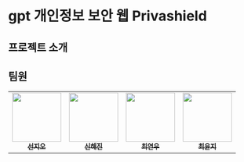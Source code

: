 # gpt 개인정보 보안 웹 Privashield

## 프로젝트 소개

## 팀원
<table>
  <tbody>
    <tr>
      <td align="center"><a href="https://github.com/JioCoder"><img src="https://avatars.githubusercontent.com/u/164130867?v=4" width="100px;" alt=""/><br /><sub><b>선지오</b></sub></a><br /></td>
      <td align="center"><a href="https://github.com/Ss-HhJin"><img src="https://github.com/user-attachments/assets/d3dbfdf9-1cb3-4ac5-8eeb-cbbd34498444" width="100px;" alt=""/><br /><sub><b>신해진</b></sub></a><br /></td>
       <td align="center"><a href="https://github.com/CHOI43277"><img src="https://avatars.githubusercontent.com/u/197481789?v=4" width="100px;" alt=""/><br /><sub><b>최연우</b></sub></a><br /></td>
      <td align="center"><a href="https://github.com/bblue6"><img src="https://avatars.githubusercontent.com/u/198447163?v=4" width="100px;" alt=""/><br /><sub><b>최윤지</b></sub></a><br /></td>
     <tr/>
  </tbody>
</table>

